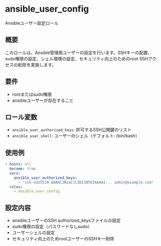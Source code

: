 # ansible_user_config

Ansibleユーザー設定ロール

## 概要

このロールは、Ansible管理用ユーザーの設定を行います。SSHキーの配置、sudo権限の設定、シェル環境の設定、セキュリティ向上のためのroot SSHアクセスの削除を実施します。

## 要件

- rootまたはsudo権限
- ansibleユーザーが存在すること

## ロール変数

- `ansible_user_authorized_keys`: 許可するSSH公開鍵のリスト
- `ansible_user_shell`: ユーザーのシェル（デフォルト: /bin/bash）

## 使用例

```yaml
- hosts: all
  become: true
  vars:
    ansible_user_authorized_keys:
      - "ssh-ed25519 AAAAC3NzaC1lZDI1NTE5AAAAI... admin@example.com"
  roles:
    - ansible_user_config
```

## 設定内容

- ansibleユーザーのSSH authorized_keysファイルの設定
- sudo権限の設定（パスワードなしsudo）
- ユーザーシェルの設定
- セキュリティ向上のためrootユーザーのSSHキー削除